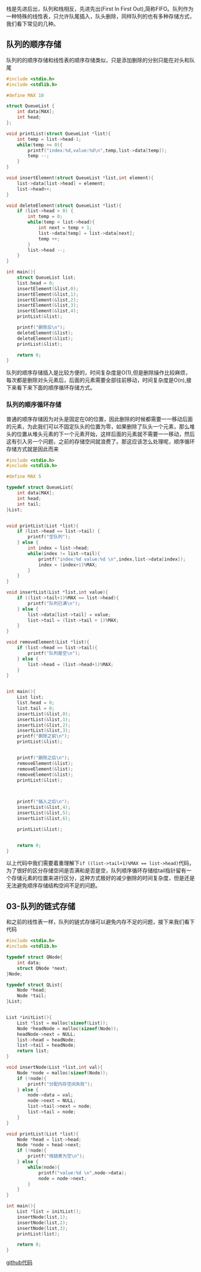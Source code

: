 栈是先进后出，队列和栈相反，先进先出(First In First Out),简称FIFO。队列作为一种特殊的线性表，只允许队尾插入，队头删除，同样队列的也有多种存储方式，我们看下常见的几种。

## 队列的顺序存储

队列的的顺序存储和线性表的顺序存储类似，只是添加删除的分别只能在对头和队尾

```c
#include <stdio.h>
#include <stdlib.h>

#define MAX 10

struct QueueList {
    int data[MAX];
    int head;
};

void printList(struct QueueList *list){
    int temp = list->head-1;
    while(temp >= 0){
        printf("index:%d,value:%d\n",temp,list->data[temp]);
        temp --;
    }
}

void insertElement(struct QueueList *list,int element){
    list->data[list->head] = element;
    list->head++;
}

void deleteElement(struct QueueList *list){
    if (list->head > 0) {
        int temp = 0;
        while(temp < list->head){
            int next = temp + 1;
            list->data[temp] = list->data[next];
            temp ++;
        }
        list->head --;
    }
}

int main(){
    struct QueueList list;
    list.head = 0;
    insertElement(&list,0);
    insertElement(&list,1);
    insertElement(&list,2);
    insertElement(&list,3);
    insertElement(&list,4);
    printList(&list);

    printf("删除后\n");
    deleteElement(&list);
    deleteElement(&list);
    printList(&list);

    return 0;
}

```
队列的顺序存储插入是比较方便的，时间复杂度是O(1),但是删除操作比较麻烦，每次都是删除对头元素后，后面的元素需要全部往前移动，时间复杂度是O(n),接下来看下来下面的顺序循环存储方式。

### 队列的顺序循环存储
普通的顺序存储因为对头是固定在0的位置，因此删除的时候都需要一一移动后面的元素，为此我们可以不固定队头的位置为零，如果删除了队头一个元素，那么堆头的位置从堆头元素的下一个元素开始，这样后面的元素就不需要一一移动，然后这有引入另一个问题，之前的存储空间就浪费了。那这应该怎么处理呢，顺序循环存储方式就是因此而来

```c
#include <stdio.h>
#include <stdlib.h>

#define MAX 5

typedef struct QueueList{
    int data[MAX];
    int head;
    int tail;
}List;


void printList(List *list){
    if (list->head == list->tail) {
        printf("空队列");
    } else {
        int index = list->head;
        while(index != list->tail){
            printf("index:%d value:%d \n",index,list->data[index]);
            index = (index+1)%MAX;
        }
    }
}

void insertList(List *list,int value){
    if ((list->tail+1)%MAX == list->head){
        printf("队列已满\n");
    } else {
        list->data[list->tail] = value;
        list->tail = (list->tail + 1)%MAX;
    }
}

void removeElement(List *list){
    if (list->head == list->tail){
        printf("队列是空\n");
    } else {
        list->head = (list->head+1)%MAX;
    }
}


int main(){
    List list;
    list.head = 0;
    list.tail = 0;
    insertList(&list,0);
    insertList(&list,1);
    insertList(&list,2);
    insertList(&list,3);
    printf("删除之前\n");
    printList(&list);


    printf("删除之后\n");
    removeElement(&list);
    removeElement(&list);
    removeElement(&list);
    printList(&list);


    
    printf("插入之后\n");
    insertList(&list,4);
    insertList(&list,5);
    insertList(&list,6);

    printList(&list);


    return 0;
}
```
以上代码中我们需要着重理解下`if ((list->tail+1)%MAX == list->head)`代码，为了很好的区分存储空间是否满和是否是空，队列顺序循环存储给tail指针留有一个存储元素的位置来进行区分，这种方式极好的减少删除的时间复杂度，但是还是无法避免顺序存储结构空间不足的问题。

## 03-队列的链式存储
和之前的线性表一样，队列的链式存储可以避免内存不足的问题，接下来我们看下代码
```c
#include <stdio.h>
#include <stdlib.h>

typedef struct QNode{
    int data;
    struct QNode *next;
}Node;

typedef struct QList{
    Node *head;
    Node *tail;
}List;


List *initList(){
    List *list = malloc(sizeof(List));
    Node *headNode = malloc(sizeof(Node));
    headNode->next = NULL;
    list->head = headNode;
    list->tail = headNode;
    return list;
}

void insertNode(List *list,int val){
    Node *node = malloc(sizeof(Node));
    if (!node){
        printf("分配内存空间失败");
    } else {
        node->data = val;
        node->next = NULL;
        list->tail->next = node;
        list->tail = node;
    }
}

void printList(List *list){
    Node *head = list->head;
    Node *node = head->next;
    if (!node){
        printf("栈链表为空\n");
    } else {
        while(node){
            printf("value:%d \n",node->data);
            node = node->next;
        }
    }
}

int main(){
    List *list = initList();
    insertNode(list,1);
    insertNode(list,2);
    insertNode(list,3);
    printList(list);

    return 0;
}
```

[github代码](https://github.com/carvetime/study-arithmetic/tree/master/03-队列/code)